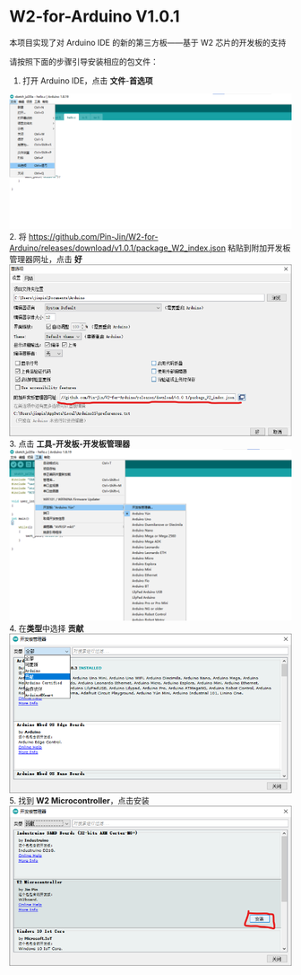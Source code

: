 # W2-for-Arduino V1.0.1
本项目实现了对 Arduino IDE 的新的第三方板——基于 W2 芯片的开发板的支持

请按照下面的步骤引导安装相应的包文件：
1. 打开 Arduino IDE，点击 **文件**-**首选项**

![](images/1.png)
2. 将 https://github.com/Pin-Jin/W2-for-Arduino/releases/download/v1.0.1/package_W2_index.json 粘贴到附加开发板管理器网址，点击 **好**
![](images/2.png)
3. 点击 **工具-开发板-开发板管理器**
![](images/3.png)
4. 在**类型**中选择 **贡献**
![](images/4.png)
5. 找到 **W2 Microcontroller**，点击安装
![](images/5.png)